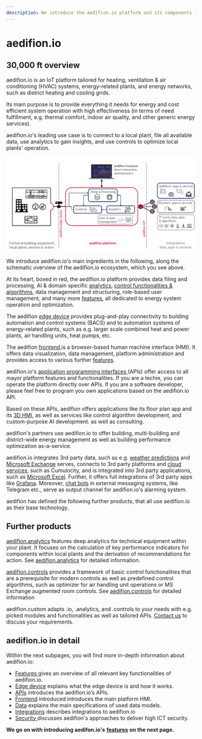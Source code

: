```yaml
---
description: We introduce the aedifion.io platform and its components in this chapter.
---
```


# aedifion.io

## 30,000 ft overview 

aedifion.io is an IoT platform tailored for heating, ventilation & air conditioning \(HVAC\) systems, energy-related plants, and energy networks, such as district heating and cooling grids. 

Its main purpose is to provide everything it needs for energy and cost efficient system operation with high effectiveness \(in terms of need fulfillment, e.g. thermal comfort, indoor air quality, and other generic energy services\). 

aedifion.io's leading use case is to connect to a local plant, file all available data, use analytics to gain insights, and use controls to optimize local plants' operation.

![Overview of the aedifion.io ecosystem](../.gitbook/assets/aedifion.io-overview%20%281%29.png)

We introduce aedifion.io's main ingredients in the following, along the schematic overview of the aedifion.io ecosystem, which you see above. 

At its heart, boxed in red, the aedifion.io platform provides data filing and processing, AI & domain specific [analytics](../aedifion.analytics.md), [control functionalities & algorithms](../aedifion.controls.md), data management and structuring, role-based user management, and many more [features](features.md), all dedicated to energy system operation and optimization. 

The aedifion [edge device](gateway.md) provides plug-and-play connectivity to building automation and control systems \(BACS\) and to automation systems of energy-related plants, such as e.g. larger scale combined heat and power plants, air handling units, heat pumps, etc.

The aedifion [frontend ](frontend.md)is a browser-based human machine interface \(HMI\). It offers data visualization, data management, platform administration and provides access to various further [features](features.md).

aedifion.io's [application programming interfaces ](apis.md)\(APIs\) offer access to all mayor platform features and functionalities. If you are a techie, you can operate the platform directly over APIs. If you are a software developer, please feel free to program you own applications based on the aedifion.io API. 

Based on these APIs, aedifion offers applications like its floor plan app and its [3D HMI](integrations.md#3d-hmi), as well as services like control algorithm development, and custom-purpose AI development. as well as consulting. 

aedifion's partners use aedifion.io to offer building, multi-building and district-wide energy management as well as building performance optimization as-a-service.

aedifion.io integrates 3rd party data, such as e.g. [weather predictions](integrations.md#weather-data) and [Microsoft Exchange](integrations.md#microsoft-exchange) serves, connects to 3rd party platforms and [cloud services](integrations.md#cloud-services), such as Cumulocity, and is integrated into 3rd party applications, such as [Microsoft Excel](integrations.md#excel). Further, it offers full integrations of 3rd party apps like [Grafana](https://grafana.com/).  Moreover, [chat bots](integrations.md#chatbots) in external messaging systems, like Telegram etc., serve as output channel for aedifion.io's alarming system.

aedifion has defined the following further products, that all use aedifion.io as their base technology.

## Further products

[aedifion.analytics](../aedifion.analytics.md) features deep analytics for technical equipment within your plant. It focuses on the calculation of key performance indicators for components within local plants and the derivation of recommendations for action. See [aedifion.analytics](../aedifion.analytics.md) for detailed information.

[aedifion.controls](../aedifion.controls.md) provides a framework of basic control functionalities that are a prerequisite for modern controls as well as predefined control algorithms, such as optimizer for air handling unit operations or MS Exchange augmented room controls. See [aedifion.controls](../aedifion.controls.md) for detailed information

aedifion.custom adapts .io, .analytics, and .controls to your needs with e.g. picked modules and functionalities as well as tailored APIs. [Contact us](../contact.md) to discuss your requirements.

## aedifion.io in detail

Within the next subpages, you will find more in-depth information about aedifion.io:

* [Features ](features.md)gives an overview of all relevant key functionalities of aedifion.io. 
* [Edge device](gateway.md) explains what the edge device is and how it works.
* [APIs](apis.md) introduces the aedifion.io’s APIs. 
* [Frontend](frontend.md) introduced introduces the main platform HMI.
* [Data](data.md) explains the main specifications of used data models.
* [Integrations](integrations.md) describes integrations to aedifion.io
* [Security ](security.md)discusses aedifion's approaches to deliver high ICT security.



**We go on with introducing aedifon.io's** [**features**](features.md) **on the next page.**



